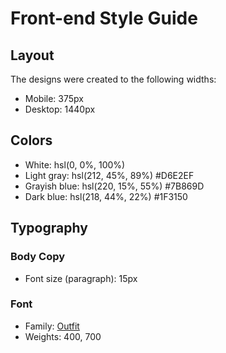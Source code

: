 # Front-end Style Guide

## Layout

The designs were created to the following widths:

- Mobile: 375px
- Desktop: 1440px

## Colors

- White: hsl(0, 0%, 100%)
- Light gray: hsl(212, 45%, 89%) #D6E2EF
- Grayish blue: hsl(220, 15%, 55%) #7B869D
- Dark blue: hsl(218, 44%, 22%) #1F3150

## Typography

### Body Copy

- Font size (paragraph): 15px

### Font

- Family: [Outfit](https://fonts.google.com/specimen/Outfit)
- Weights: 400, 700
